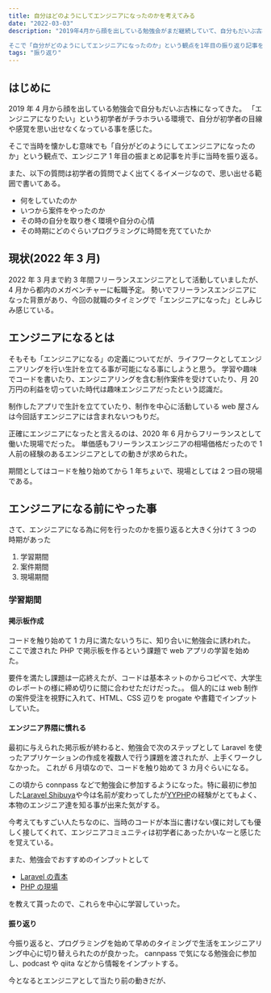 ```yaml
---
title: 自分はどのようにしてエンジニアになったのかを考えてみる
date: "2022-03-03"
description: "2019年4月から顔を出している勉強会がまだ継続していて、自分もだいぶ古株になってきて「これからプログラミングを始めたい」という初学者に対して相談に乗る立場になる機会もちらほら出てきた。

そこで「自分がどのようにしてエンジニアになったのか」という観点を1年目の振り返り記事を参考にしながら自分の軌跡や心情をより詳細に書いてみる。"
tags: "振り返り"
---
```


## はじめに

2019 年 4 月から顔を出している勉強会で自分もだいぶ古株になってきた。
「エンジニアになりたい」という初学者がチラホラいる環境で、自分が初学者の目線や感覚を思い出せなくなっている事を感じた。

そこで当時を懐かしむ意味でも「自分がどのようにしてエンジニアになったのか」という観点で、エンジニア 1 年目の振まとめ記事を片手に当時を振り返る。

また、以下の質問は初学者の質問でよく出てくるイメージなので、思い出せる範囲で書いてある。

- 何をしていたのか
- いつから案件をやったのか
- その時の自分を取り巻く環境や自分の心情
- その時期にどのぐらいプログラミングに時間を充てていたか

## 現状(2022 年 3 月)

2022 年 3 月まで約 3 年間フリーランスエンジニアとして活動していましたが、4 月から都内のメガベンチャーに転職予定。
勢いでフリーランスエンジニアになった背景があり、今回の就職のタイミングで「エンジニアになった」としみじみ感じている。

## エンジニアになるとは

そもそも「エンジニアになる」の定義についてだが、ライフワークとしてエンジニアリングを行い生計を立てる事が可能になる事にしようと思う。
学習や趣味でコードを書いたり、エンジニアリングを含む制作案件を受けていたり、月 20 万円の利益を切っていた時代は趣味エンジニアだったという認識だ。

制作したアプリで生計を立てていたり、制作を中心に活動している web 屋さんは今回話すエンジニアには含まれないつもりだ。

正確にエンジニアになったと言えるのは、2020 年 6 月からフリーランスとして働いた現場でだった。
単価感もフリーランスエンジニアの相場価格だったので 1 人前の経験のあるエンジニアとしての動きが求められた。

期間としてはコードを触り始めてから 1 年ちょいで、現場としては 2 つ目の現場である。

## エンジニアになる前にやった事

さて、エンジニアになる為に何を行ったのかを振り返ると大きく分けて 3 つの時期があった

1. 学習期間
2. 案件期間
3. 現場期間

### 学習期間

#### 掲示板作成

コードを触り始めて 1 カ月に満たないうちに、知り合いに勉強会に誘われた。
ここで渡された PHP で掲示板を作るという課題で web アプリの学習を始めた。

要件を満たし課題は一応終えたが、コードは基本ネットのからコピペで、大学生のレポートの様に締め切りに間に合わせただけだった。。
個人的には web 制作の案件受注を視野に入れて、HTML、CSS 辺りを progate や書籍でインプットしていた。

#### エンジニア界隈に慣れる

最初に与えられた掲示板が終わると、勉強会で次のステップとして Laravel を使ったアプリケーションの作成を複数人で行う課題を渡されたが、上手くワークしなかった。
これが 6 月頃なので、コードを触り始めて 3 カ月ぐらいになる。

この頃から connpass などで勉強会に参加するようになった。特に最初に参加した[Laravel Shibuya](https://laravel-shibuya.connpass.com/)や今は名前が変わってしたが[YYPHP](https://yyphp.connpass.com/)の経験がとてもよく、本物のエンジニア達を知る事が出来た気がする。

今考えてもすごい人たちなのに、当時のコードが本当に書けない僕に対しても優しく接してくれて、エンジニアコミュニティは初学者にあったかいなーと感じたを覚えている。

また、勉強会でおすすめのインプットとして

- [Laravel の青本](www.amazon.co.jp/dp/4798052582)
- [PHP の現場](https://php-genba.shin1x1.com/)

を教えて貰ったので、これらを中心に学習していった。

#### 振り返り

今振り返ると、プログラミングを始めて早めのタイミングで生活をエンジニアリング中心に切り替えられたのが良かった。
cannpass で気になる勉強会に参加し、podcast や qiita などから情報をインプットする。

今となるとエンジニアとして当たり前の動きだが、
